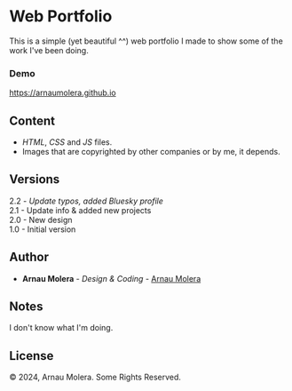 # Web Portfolio

This is a simple (yet beautiful  ^^) web portfolio I made to show some of the work I've been doing.

### Demo

https://arnaumolera.github.io

## Content

* _HTML_, _CSS_ and _JS_ files.
* Images that are copyrighted by other companies or by me, it depends.

## Versions

2.2 - _Update typos, added Bluesky profile_\
2.1 - Update info & added new projects\
2.0 - New design\
1.0 - Initial version

## Author 

* **Arnau Molera** - *Design & Coding* - [Arnau Molera](https://github.com/arnaumolera)

## Notes

I don't know what I'm doing.

## License

© 2024, Arnau Molera. Some Rights Reserved.
